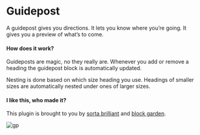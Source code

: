 # Guidepost

A guidepost gives you directions. It lets you know where you’re going. It gives you a preview of what’s to come.

#### How does it work?

Guideposts are magic, no they really are. Whenever you add or remove a heading the guidepost block is automatically updated.

Nesting is done based on which size heading you use. Headings of smaller sizes are automatically nested under ones of larger sizes.

#### I like this, who made it?
This plugin is brought to you by [sorta brilliant](https://sortabrilliant.com/) and [block garden](https://block.garden).

![gp](https://ps.w.org/guidepost/assets/screenshot-1.gif "guidepost")


